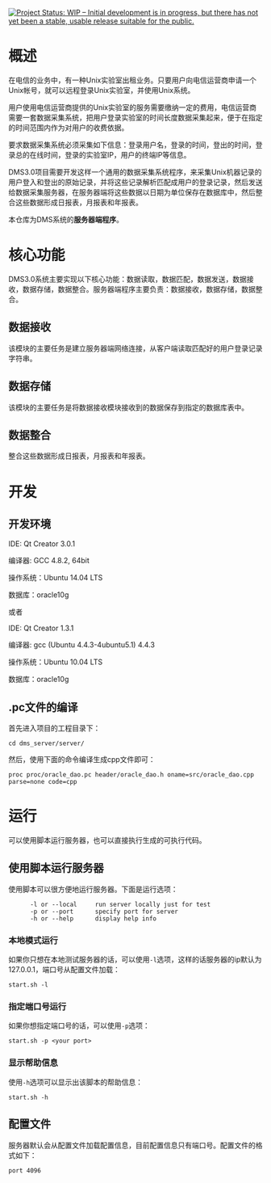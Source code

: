 [![Project Status: WIP – Initial development is in progress, but there has not yet been a stable, usable release suitable for the public.](http://www.repostatus.org/badges/latest/wip.svg)](http://www.repostatus.org/#wip)

# 概述

在电信的业务中，有一种Unix实验室出租业务。只要用户向电信运营商申请一个Unix帐号，就可以远程登录Unix实验室，并使用Unix系统。

用户使用电信运营商提供的Unix实验室的服务需要缴纳一定的费用，电信运营商需要一套数据采集系统，把用户登录实验室的时间长度数据采集起来，便于在指定的时间范围内作为对用户的收费依据。

要求数据采集系统必须采集如下信息：登录用户名，登录的时间，登出的时间，登录总的在线时间，登录的实验室IP，用户的终端IP等信息。

DMS3.0项目需要开发这样一个通用的数据采集系统程序，来采集Unix机器记录的用户登入和登出的原始记录，并将这些记录解析匹配成用户的登录记录，然后发送给数据采集服务器，在服务器端将这些数据以日期为单位保存在数据库中，然后整合这些数据形成日报表，月报表和年报表。

本仓库为DMS系统的**服务器端程序**。

# 核心功能

DMS3.0系统主要实现以下核心功能：数据读取，数据匹配，数据发送，数据接收，数据存储，数据整合。服务器端程序主要负责：数据接收，数据存储，数据整合。

## 数据接收

该模块的主要任务是建立服务器端网络连接，从客户端读取匹配好的用户登录记录字符串。

## 数据存储

该模块的主要任务是将数据接收模块接收到的数据保存到指定的数据库表中。

## 数据整合

整合这些数据形成日报表，月报表和年报表。

# 开发

## 开发环境

IDE: Qt Creator 3.0.1

编译器: GCC 4.8.2, 64bit

操作系统：Ubuntu 14.04 LTS

数据库：oracle10g

或者

IDE: Qt Creator 1.3.1

编译器: gcc (Ubuntu 4.4.3-4ubuntu5.1) 4.4.3

操作系统：Ubuntu 10.04 LTS

数据库：oracle10g

## .pc文件的编译

首先进入项目的工程目录下：

```
cd dms_server/server/
```

然后，使用下面的命令编译生成cpp文件即可：

```
proc proc/oracle_dao.pc header/oracle_dao.h oname=src/oracle_dao.cpp parse=none code=cpp
```

# 运行

可以使用脚本运行服务器，也可以直接执行生成的可执行代码。

## 使用脚本运行服务器

使用脚本可以很方便地运行服务器。下面是运行选项：

```
      -l or --local     run server locally just for test
      -p or --port      specify port for server
      -h or --help      display help info
```

### 本地模式运行

如果你只想在本地测试服务器的话，可以使用`-l`选项，这样的话服务器的ip默认为127.0.0.1，端口号从配置文件加载：

```
start.sh -l
```

### 指定端口号运行

如果你想指定端口号的话，可以使用`-p`选项：

```
start.sh -p <your port>
```

### 显示帮助信息

使用`-h`选项可以显示出该脚本的帮助信息：

```
start.sh -h
```

## 配置文件

服务器默认会从配置文件加载配置信息，目前配置信息只有端口号。配置文件的格式如下：

```
port 4096
```

